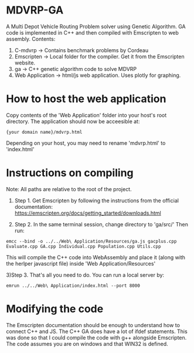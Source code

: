 # MDVRP-GA
A Multi Depot Vehicle Routing Problem solver using Genetic Algorithm.  GA code is implemented in C++ and then compiled with Emscripten to web assembly.
Contents:
  1. C-mdvrp -> Contains benchmark problems by Cordeau
  2. Emscripten -> Local folder for the compiler. Get it from the Emscripten website.
  3. ga -> C++ genetic algorithm code to solve MDVRP
  4. Web Application -> html/js web application. Uses plotly for graphing.
 

# How to host the web application
Copy contents of the 'Web Application' folder into your host's root directory. The application should now be acceesible at: 
```
{your domain name}/mdvrp.html
```
Depending on your host, you may need to rename 'mdvrp.html' to 'index.html'


# Instructions on compiling
Note: All paths are relative to the root of the project.

1) Step 1.
Get Emscripten by following the instructions from the official documentation:
https://emscripten.org/docs/getting_started/downloads.html


2) Step 2.
In the same terminal session, change directory to 'ga/src/'
Then run:
```
emcc --bind -o ../../Web\ Application/Resources/ga.js gacplus.cpp Evaluate.cpp GA.cpp Individual.cpp Population.cpp Utils.cpp
```
This will compile the C++ code into WebAssembly and place it (along with the herlper javascript file) inside 'Web Application/Resources'

3)Step 3.
That's all you need to do. You can run a local server by:
```
emrun ../../Web\ Application/index.html --port 8000
```

# Modifying the code
The Emscripten documentation should be enough to understand how to connect C++ and JS. 
The C++ GA does have a lot of ifdef statements. This was done so that I could compile the code with g++ alongside Emscripten. The code assumes you are on windows and that WIN32 is defined.


